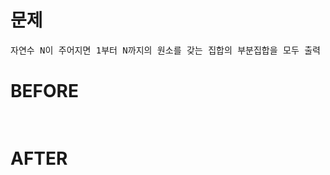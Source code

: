 # 문제

<pre>
자연수 N이 주어지면 1부터 N까지의 원소를 갖는 집합의 부분집합을 모두 출력 (DFS)
</pre>

# BEFORE

<pre>

</pre>

# AFTER

<pre>

</pre>
